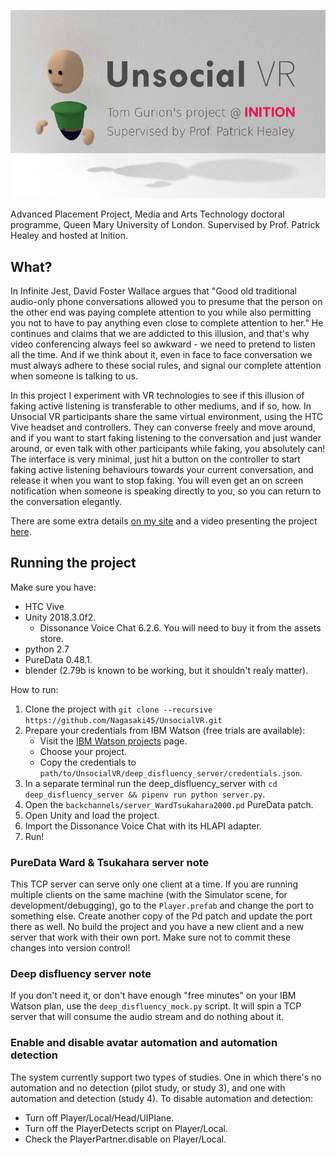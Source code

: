 ![logo](logo.png)

Advanced Placement Project, Media and Arts Technology doctoral programme, Queen Mary University of London. Supervised by Prof. Patrick Healey and hosted at Inition.

## What?

In Infinite Jest, David Foster Wallace argues that "Good old traditional audio-only phone conversations allowed you to presume that the person on the other end was paying complete attention to you while also permitting you not to have to pay anything even close to complete attention to her." He continues and claims that we are addicted to this illusion, and that's why video conferencing always feel so awkward - we need to pretend to listen all the time. And if we think about it, even in face to face conversation we must always adhere to these social rules, and signal our complete attention when someone is talking to us.

In this project I experiment with VR technologies to see if this illusion of faking active listening is transferable to other mediums, and if so, how. In Unsocial VR participants share the same virtual environment, using the HTC Vive headset and controllers. They can converse freely and move around, and if you want to start faking listening to the conversation and just wander around, or even talk with other participants while faking, you absolutely can! The interface is very minimal, just hit a button on the controller to start faking active listening behaviours towards your current conversation, and release it when you want to stop faking. You will even get an on screen notification when someone is speaking directly to you, so you can return to the conversation elegantly.

There are some extra details [on my site](http://www.tomgurion.me/unsocial-vr.html) and a video presenting the project [here](https://youtu.be/tqbtOL5R4fw).

## Running the project

Make sure you have:

- HTC Vive
- Unity 2018.3.0f2.
  - Dissonance Voice Chat 6.2.6. You will need to buy it from the assets store.
- python 2.7
- PureData 0.48.1.
- blender (2.79b is known to be working, but it shouldn't realy matter).

How to run:

1. Clone the project with `git clone --recursive https://github.com/Nagasaki45/UnsocialVR.git`
1. Prepare your credentials from IBM Watson (free trials are available):
    - Visit the [IBM Watson projects](https://console.bluemix.net/developer/watson/projects) page.
    - Choose your project.
    - Copy the credentials to `path/to/UnsocialVR/deep_disfluency_server/credentials.json`.
1. In a separate terminal run the deep_disfluency_server with `cd deep_disfluency_server && pipenv run python server.py`.
1. Open the `backchannels/server_WardTsukahara2000.pd` PureData patch.
1. Open Unity and load the project.
1. Import the Dissonance Voice Chat with its HLAPI adapter.
1. Run!

### PureData Ward & Tsukahara server note

This TCP server can serve only one client at a time. If you are running multiple clients on the same machine (with the Simulator scene, for development/debugging), go to the `Player.prefab` and change the port to something else. Create another copy of the Pd patch and update the port there as well. No build the project and you have a new client and a new server that work with their own port. Make sure not to commit these changes into version control!

### Deep disfluency server note

If you don't need it, or don't have enough "free minutes" on your IBM Watson plan, use the `deep_disfluency_mock.py` script. It will spin a TCP server that will consume the audio stream and do nothing about it.

### Enable and disable avatar automation and automation detection

The system currently support two types of studies. One in which there's no automation and no detection (pilot study, or study 3), and one with automation and detection (study 4). To disable automation and detection:

- Turn off Player/Local/Head/UIPlane.
- Turn off the PlayerDetects script on Player/Local.
- Check the PlayerPartner.disable on Player/Local.
